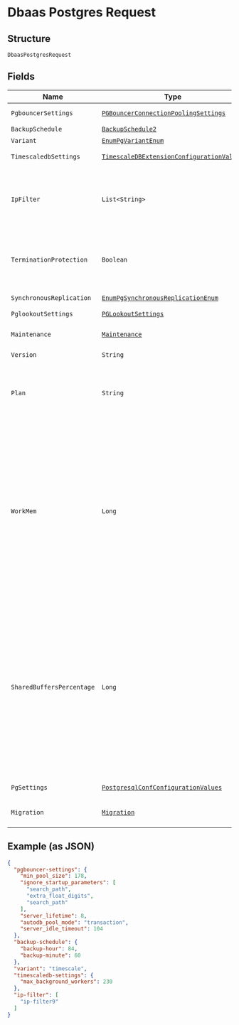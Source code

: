 
# Dbaas Postgres Request

## Structure

`DbaasPostgresRequest`

## Fields

| Name | Type | Tags | Description | Getter | Setter |
|  --- | --- | --- | --- | --- | --- |
| `PgbouncerSettings` | [`PGBouncerConnectionPoolingSettings`](../../doc/models/pg-bouncer-connection-pooling-settings.md) | Optional | - | PGBouncerConnectionPoolingSettings getPgbouncerSettings() | setPgbouncerSettings(PGBouncerConnectionPoolingSettings pgbouncerSettings) |
| `BackupSchedule` | [`BackupSchedule2`](../../doc/models/backup-schedule-2.md) | Optional | - | BackupSchedule2 getBackupSchedule() | setBackupSchedule(BackupSchedule2 backupSchedule) |
| `Variant` | [`EnumPgVariantEnum`](../../doc/models/enum-pg-variant-enum.md) | Optional | - | EnumPgVariantEnum getVariant() | setVariant(EnumPgVariantEnum variant) |
| `TimescaledbSettings` | [`TimescaleDBExtensionConfigurationValues`](../../doc/models/timescale-db-extension-configuration-values.md) | Optional | - | TimescaleDBExtensionConfigurationValues getTimescaledbSettings() | setTimescaledbSettings(TimescaleDBExtensionConfigurationValues timescaledbSettings) |
| `IpFilter` | `List<String>` | Optional | Allow incoming connections from CIDR address block, e.g. '10.20.0.0/16' | List<String> getIpFilter() | setIpFilter(List<String> ipFilter) |
| `TerminationProtection` | `Boolean` | Optional | Service is protected against termination and powering off | Boolean getTerminationProtection() | setTerminationProtection(Boolean terminationProtection) |
| `SynchronousReplication` | [`EnumPgSynchronousReplicationEnum`](../../doc/models/enum-pg-synchronous-replication-enum.md) | Optional | - | EnumPgSynchronousReplicationEnum getSynchronousReplication() | setSynchronousReplication(EnumPgSynchronousReplicationEnum synchronousReplication) |
| `PglookoutSettings` | [`PGLookoutSettings`](../../doc/models/pg-lookout-settings.md) | Optional | - | PGLookoutSettings getPglookoutSettings() | setPglookoutSettings(PGLookoutSettings pglookoutSettings) |
| `Maintenance` | [`Maintenance`](../../doc/models/maintenance.md) | Optional | Automatic maintenance settings | Maintenance getMaintenance() | setMaintenance(Maintenance maintenance) |
| `Version` | `String` | Optional | Version | String getVersion() | setVersion(String version) |
| `Plan` | `String` | Optional | Subscription plan<br>**Constraints**: *Minimum Length*: `1`, *Maximum Length*: `128` | String getPlan() | setPlan(String plan) |
| `WorkMem` | `Long` | Optional | Sets the maximum amount of memory to be used by a query operation (such as a sort or hash table) before writing to temporary disk files, in MB. Default is 1MB + 0.075% of total RAM (up to 32MB).<br>**Constraints**: `>= 1`, `<= 1024` | Long getWorkMem() | setWorkMem(Long workMem) |
| `SharedBuffersPercentage` | `Long` | Optional | Percentage of total RAM that the database server uses for shared memory buffers. Valid range is 20-60 (float), which corresponds to 20% - 60%. This setting adjusts the shared_buffers configuration value.<br>**Constraints**: `>= 20`, `<= 60` | Long getSharedBuffersPercentage() | setSharedBuffersPercentage(Long sharedBuffersPercentage) |
| `PgSettings` | [`PostgresqlConfConfigurationValues`](../../doc/models/postgresql-conf-configuration-values.md) | Optional | - | PostgresqlConfConfigurationValues getPgSettings() | setPgSettings(PostgresqlConfConfigurationValues pgSettings) |
| `Migration` | [`Migration`](../../doc/models/migration.md) | Optional | Migrate data from existing server | Migration getMigration() | setMigration(Migration migration) |

## Example (as JSON)

```json
{
  "pgbouncer-settings": {
    "min_pool_size": 178,
    "ignore_startup_parameters": [
      "search_path",
      "extra_float_digits",
      "search_path"
    ],
    "server_lifetime": 8,
    "autodb_pool_mode": "transaction",
    "server_idle_timeout": 104
  },
  "backup-schedule": {
    "backup-hour": 84,
    "backup-minute": 60
  },
  "variant": "timescale",
  "timescaledb-settings": {
    "max_background_workers": 230
  },
  "ip-filter": [
    "ip-filter9"
  ]
}
```

